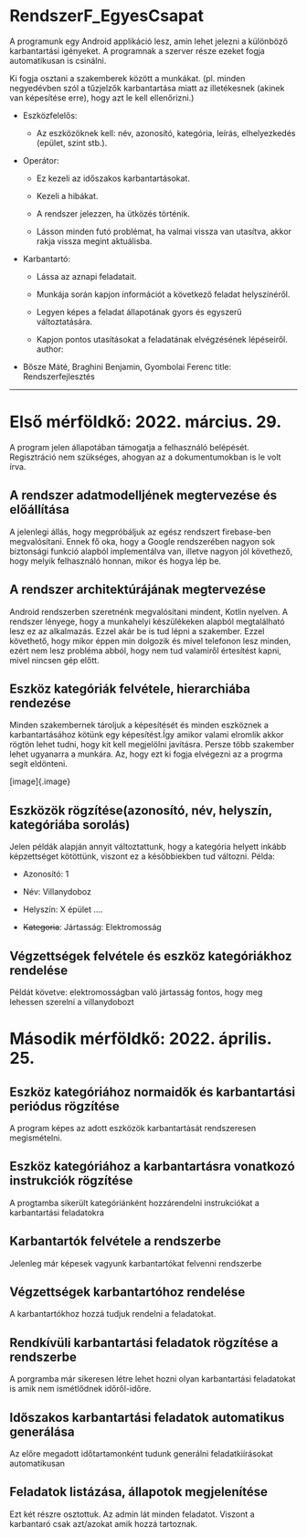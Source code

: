 # RendszerF_EgyesCsapat

  A programunk egy Android applikáció lesz, amin lehet jelezni a
  különböző karbantartási igényeket. A programnak a szerver része ezeket
  fogja automatikusan is csinálni.

  Ki fogja osztani a szakemberek között a munkákat. (pl. minden
  negyedévben szól a tűzjelzők karbantartása miatt az illetékesnek
  (akinek van képesítése erre), hogy azt le kell ellenőrizni.)

  -   Eszközfelelős:

      -   Az eszközöknek kell: név, azonosító, kategória, leírás,
          elhelyezkedés (epület, szint stb.).

  -   Operátor:

      -   Ez kezeli az időszakos karbantartásokat.

      -   Kezeli a hibákat.

      -   A rendszer jelezzen, ha ütközés történik.

      -   Lásson minden futó problémat, ha valmai vissza van utasítva,
          akkor rakja vissza megint aktuálisba.

  -   Karbantartó:

      -   Lássa az aznapi feladatait.

      -   Munkája során kapjon információt a következő feladat
          helyszínéről.

      -   Legyen képes a feladat állapotának gyors és egyszerű
          változtatására.

      -   Kapjon pontos utasításokat a feladatának elvégzésének
          lépéseiről.
author:
- Bősze Máté, Braghini Benjamin, Gyombolai Ferenc
title: Rendszerfejlesztés
---

# Első mérföldkő: 2022. március. 29.

A program jelen állapotában támogatja a felhasználó belépését.
Regisztráció nem szükséges, ahogyan az a dokumentumokban is le volt
írva.

## A rendszer adatmodelljének megtervezése és előállítása

A jelenlegi állás, hogy megpróbáljuk az egész rendszert firebase-ben
megvalósítani. Ennek fő oka, hogy a Google rendszerében nagyon sok
biztonsági funkció alapból implementálva van, illetve nagyon jól
követhező, hogy melyik felhasználó honnan, mikor és hogya lép be.

## A rendszer architektúrájának megtervezése

Android rendszerben szeretnénk megvalósítani mindent, Kotlin nyelven. A
rendszer lényege, hogy a munkahelyi készülékeken alapból megtalálható
lesz ez az alkalmazás. Ezzel akár be is tud lépni a szakember. Ezzel
követhető, hogy mikor éppen min dolgozik és mivel telefonon lesz minden,
ezért nem lesz probléma abból, hogy nem tud valamiről értesítést kapni,
mivel nincsen gép előtt.

## Eszköz kategóriák felvétele, hierarchiába rendezése

Minden szakembernek tároljuk a képesítését és minden eszköznek a
karbantartásához kötünk egy képesítést.Így amikor valami elromlik akkor
rögtön lehet tudni, hogy kit kell megjelölni javításra. Persze több
szakember lehet ugyanarra a munkára. Az, hogy ezt ki fogja elvégezni az
a progrma segít eldönteni.

[image]{.image}

## Eszközök rögzítése(azonosító, név, helyszín, kategóriába sorolás)

Jelen példák alapján annyit változtattunk, hogy a kategória helyett
inkább képzettséget kötöttünk, viszont ez a későbbiekben tud változni.
Példa:

-   Azonosító: 1

-   Név: Villanydoboz

-   Helyszín: X épület \....

-   ~~Kategoria~~: Jártasság: Elektromosság

## Végzettségek felvétele és eszköz kategóriákhoz rendelése

Példát követve: elektromosságban való jártasság fontos, hogy meg
lehessen szerelni a villanydobozt

# Második mérföldkő: 2022. április. 25.

## Eszköz kategóriához normaidők és karbantartási periódus rögzítése

A program képes az adott eszközök karbantartását rendszeresen megismételni.

## Eszköz kategóriához a karbantartásra vonatkozó instrukciók rögzítése
A progtamba sikerült kategóriánként hozzárendelni instrukciókat a karbantartási feladatokra

## Karbantartók felvétele a rendszerbe

Jelenleg már képesek vagyunk karbantartókat felvenni rendszerbe

## Végzettségek karbantartóhoz rendelése

A karbantartókhoz hozzá tudjuk rendelni a feladatokat.

## Rendkívüli karbantartási feladatok rögzítése a rendszerbe

A porgramba már sikeresen létre lehet hozni olyan karbantartási 
feladatokat is amik nem ismétlődnek időről-időre.

## Időszakos karbantartási feladatok automatikus generálása

Az előre megadott időtartamonként tudunk generálni 
feladatkiírásokat automatikusan

## Feladatok listázása, állapotok megjelenítése

Ezt két részre osztottuk. Az admin lát minden feladatot. 
Viszont a karbantaró csak azt/azokat amik hozzá tartoznak.

